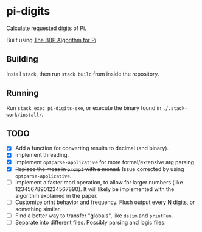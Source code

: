 # pi-digits

Calculate requested digits of Pi.

Built using [The BBP Algorithm for Pi](http://www.davidhbailey.com/dhbpapers/bbp-alg.pdf).

## Building

Install `stack`, then run `stack build` from inside the repository.

## Running

Run `stack exec pi-digits-exe`, or execute the binary found in `./.stack-work/install/`.

## TODO

- [X] Add a function for converting results to decimal (and binary).
- [X] Implement threading.
- [X] Implement `optparse-applicative` for more formal/extensive arg parsing.
- [X] ~~Replace the mess in `prompt` with a monad.~~ Issue corrected by using `optparse-applicative`.
- [ ] Implement a faster mod operation, to allow for larger numbers (like 12345678901234567890). It will likely be implemented with the algorithm explained in the paper.
- [ ] Customize print behavior and frequency. Flush output every N digits, or something similar.
- [ ] Find a better way to transfer "globals", like `delim` and `printFun`.
- [ ] Separate into different files. Possibly parsing and logic files.

